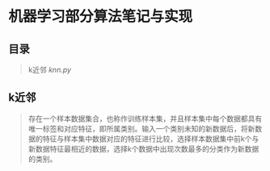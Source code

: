 # 机器学习部分算法笔记与实现
## 目录
> k近邻 *knn.py*
## k近邻
> 存在一个样本数据集合，也称作训练样本集，并且样本集中每个数据都具有唯一标签和对应特征，即所属类别。输入一个类别未知的新数据后，将新数据的特征与样本集中数据对应的特征进行比较，选择样本数据集中前k个与新数据特征最相近的数据，选择k个数据中出现次数最多的分类作为新数据的类别。
